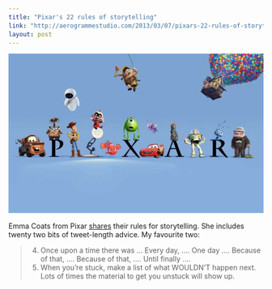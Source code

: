 ```yaml
---
title: "Pixar's 22 rules of storytelling"
link: "http://aerogrammestudio.com/2013/03/07/pixars-22-rules-of-storytelling/"
layout: post
---
```


<div class="wide-image">
        <img src="/assets/2013-07-26-pixars-rules-for-storytelling/pixars-22-rules-for-storytelling.jpg" alt="Pixar">
</div>

Emma Coats from Pixar <a href="http://aerogrammestudio.com/2013/03/07/pixars-22-rules-of-storytelling/">shares</a> their rules for storytelling. She includes twenty two bits of tweet-length advice. My favourite two:

> 4. Once upon a time there was ... Every day, .... One day .... Because of that, .... Because of that, .... Until finally ....
> 9. When you’re stuck, make a list of what WOULDN’T happen next. Lots of times the material to get you unstuck will show up.